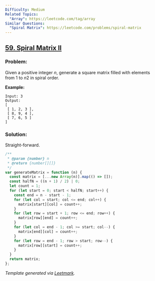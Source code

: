 ```yaml
---
Difficulty: Medium
Related Topics:
  "Array": https://leetcode.com/tag/array
Similar Questions:
  "Spiral Matrix": https://leetcode.com/problems/spiral-matrix
---
```


## [59. Spiral Matrix II](https://leetcode.com/problems/spiral-matrix-ii/description/)

### Problem:

Given a positive integer _n_, generate a square matrix filled with elements from 1 to *n*2 in spiral order.

**Example:**

```
Input: 3
Output:
[
 [ 1, 2, 3 ],
 [ 8, 9, 4 ],
 [ 7, 6, 5 ]
]
```

### Solution:

Straight-forward.

```javascript
/**
 * @param {number} n
 * @return {number[][]}
 */
var generateMatrix = function (n) {
  const matrix = [...new Array(n)].map(() => []);
  const halfN = ((n + 1) / 2) | 0;
  let count = 1;
  for (let start = 0; start < halfN; start++) {
    const end = n - start - 1;
    for (let col = start; col <= end; col++) {
      matrix[start][col] = count++;
    }
    for (let row = start + 1; row <= end; row++) {
      matrix[row][end] = count++;
    }
    for (let col = end - 1; col >= start; col--) {
      matrix[end][col] = count++;
    }
    for (let row = end - 1; row > start; row--) {
      matrix[row][start] = count++;
    }
  }
  return matrix;
};
```

_Template generated via [Leetmark](https://github.com/crimx/crx-leetmark)._
